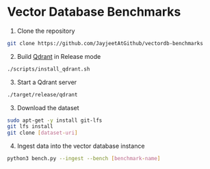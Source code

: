 # Vector Database Benchmarks

1. Clone the repository
```bash
git clone https://github.com/JayjeetAtGithub/vectordb-benchmarks
```

2. Build [Qdrant](https://qdrant.tech) in Release mode
```bash
./scripts/install_qdrant.sh
```

3. Start a Qdrant server
```bash
./target/release/qdrant
```

3. Download the dataset
```bash
sudo apt-get -y install git-lfs
git lfs install
git clone [dataset-uri]
```

4. Ingest data into the vector database instance
```bash
python3 bench.py --ingest --bench [benchmark-name]
```
